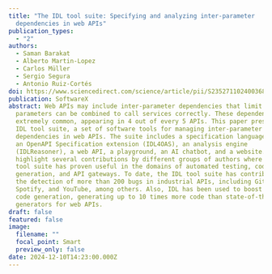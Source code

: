 ```yaml
---
title: "The IDL tool suite: Specifying and analyzing inter-parameter
  dependencies in web APIs"
publication_types:
  - "2"
authors:
  - Saman Barakat
  - Alberto Martin-Lopez
  - Carlos Müller
  - Sergio Segura
  - Antonio Ruiz-Cortés
doi: https://www.sciencedirect.com/science/article/pii/S2352711024003686
publication: SoftwareX
abstract: Web APIs may include inter-parameter dependencies that limit how input
  parameters can be combined to call services correctly. These dependencies are
  extremely common, appearing in 4 out of every 5 APIs. This paper presents the
  IDL tool suite, a set of software tools for managing inter-parameter
  dependencies in web APIs. The suite includes a specification language (IDL),
  an OpenAPI Specification extension (IDL4OAS), an analysis engine
  (IDLReasoner), a web API, a playground, an AI chatbot, and a website. We also
  highlight several contributions by different groups of authors where the IDL
  tool suite has proven useful in the domains of automated testing, code
  generation, and API gateways. To date, the IDL tool suite has contributed to
  the detection of more than 200 bugs in industrial APIs, including GitHub,
  Spotify, and YouTube, among others. Also, IDL has been used to boost automated
  code generation, generating up to 10 times more code than state-of-the-art
  generators for web APIs.
draft: false
featured: false
image:
  filename: ""
  focal_point: Smart
  preview_only: false
date: 2024-12-10T14:23:00.000Z
---
```

